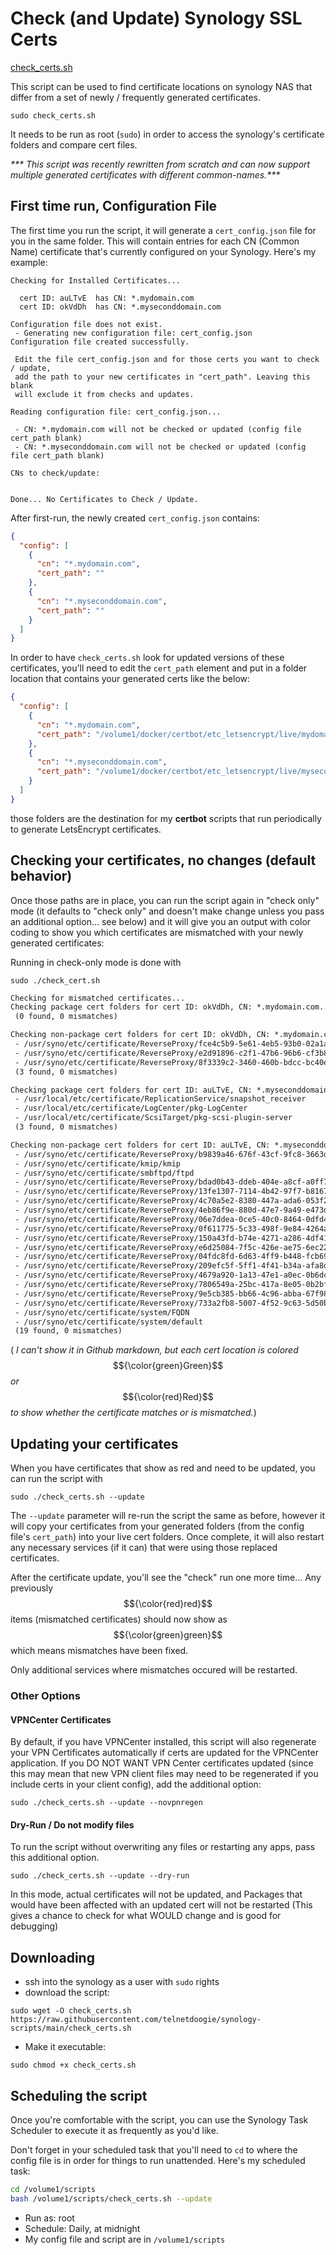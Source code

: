 # Check (and Update) Synology SSL Certs

[check_certs.sh](./check_certs.sh)

This script can be used to find certificate locations on synology NAS that differ from a set of newly / frequently generated certificates.

`sudo check_certs.sh`

It needs to be run as root (`sudo`) in order to access the synology's certificate folders and compare cert files.

_*** This script was recently rewritten from scratch and can now support multiple generated certificates with different common-names.***_

## First time run, Configuration File

The first time you run the script, it will generate a `cert_config.json` file for you in the same folder. This will contain entries for each CN (Common Name) certificate that's currently configured on your Synology. Here's my example:

```console
Checking for Installed Certificates...

  cert ID: auLTvE  has CN: *.mydomain.com
  cert ID: okVdDh  has CN: *.myseconddomain.com

Configuration file does not exist.
 - Generating new configuration file: cert_config.json
Configuration file created successfully.

 Edit the file cert_config.json and for those certs you want to check / update,
 add the path to your new certificates in "cert_path". Leaving this blank
 will exclude it from checks and updates.

Reading configuration file: cert_config.json...

 - CN: *.mydomain.com will not be checked or updated (config file cert_path blank)
 - CN: *.myseconddomain.com will not be checked or updated (config file cert_path blank)

CNs to check/update:


Done... No Certificates to Check / Update.
```
After first-run, the newly created `cert_config.json` contains:
```json
{
  "config": [
    {
      "cn": "*.mydomain.com",
      "cert_path": ""
    },
    {
      "cn": "*.myseconddomain.com",
      "cert_path": ""
    }
  ]
}
```

In order to have `check_certs.sh` look for updated versions of these certificates, you'll need to edit the `cert_path` element and put in a folder location that contains your generated certs like the below:

```json
{
  "config": [
    {
      "cn": "*.mydomain.com",
      "cert_path": "/volume1/docker/certbot/etc_letsencrypt/live/mydomain.com"
    },
    {
      "cn": "*.myseconddomain.com",
      "cert_path": "/volume1/docker/certbot/etc_letsencrypt/live/myseconddomain.com"
    }
  ]
}
```
those folders are the destination for my **certbot** scripts that run periodically to generate LetsEncrypt certificates.

## Checking your certificates, no changes (default behavior)

Once those paths are in place, you can run the script again in "check only" mode (it defaults to "check only" and doesn't make change unless you pass an additional option... see below) and it will give you an output with color coding to show you which certificates are mismatched with your newly generated certificates:

Running in check-only mode is done with

`sudo ./check_cert.sh`

```diff
Checking for mismatched certificates...
Checking package cert folders for cert ID: okVdDh, CN: *.mydomain.com...
 (0 found, 0 mismatches)

Checking non-package cert folders for cert ID: okVdDh, CN: *.mydomain.com...
 - /usr/syno/etc/certificate/ReverseProxy/fce4c5b9-5e61-4eb5-93b0-02a1ae4bb826
 - /usr/syno/etc/certificate/ReverseProxy/e2d91896-c2f1-47b6-96b6-cf3b8c626b90
 - /usr/syno/etc/certificate/ReverseProxy/8f3339c2-3460-460b-bdcc-bc40e61fd9ee
 (3 found, 0 mismatches)

Checking package cert folders for cert ID: auLTvE, CN: *.myseconddomain.com...
 - /usr/local/etc/certificate/ReplicationService/snapshot_receiver
 - /usr/local/etc/certificate/LogCenter/pkg-LogCenter
 - /usr/local/etc/certificate/ScsiTarget/pkg-scsi-plugin-server
 (3 found, 0 mismatches)

Checking non-package cert folders for cert ID: auLTvE, CN: *.myseconddomain.com...
 - /usr/syno/etc/certificate/ReverseProxy/b9839a46-676f-43cf-9fc8-3663dc87d37d
 - /usr/syno/etc/certificate/kmip/kmip
 - /usr/syno/etc/certificate/smbftpd/ftpd
 - /usr/syno/etc/certificate/ReverseProxy/bdad0b43-ddeb-404e-a8cf-a0ff787d6f4c
 - /usr/syno/etc/certificate/ReverseProxy/13fe1307-7114-4b42-97f7-b8167fbb9438
 - /usr/syno/etc/certificate/ReverseProxy/4c70a5e2-8380-447a-ada6-053f284be873
 - /usr/syno/etc/certificate/ReverseProxy/4eb86f9e-880d-47e7-9a49-e473d4383dc3
 - /usr/syno/etc/certificate/ReverseProxy/06e7ddea-0ce5-40c0-8464-0dfd444210fe
 - /usr/syno/etc/certificate/ReverseProxy/0f611775-5c33-498f-9e84-4264a6bca8f0
 - /usr/syno/etc/certificate/ReverseProxy/150a43fd-b74e-4271-a286-4df41e245ba2
 - /usr/syno/etc/certificate/ReverseProxy/e6d25084-7f5c-426e-ae75-6ec22fe15d95
 - /usr/syno/etc/certificate/ReverseProxy/04fdc8fd-6d63-4ff9-b448-fcb697b0efd7
 - /usr/syno/etc/certificate/ReverseProxy/209efc5f-5ff1-4f41-b34a-afa8d843814b
 - /usr/syno/etc/certificate/ReverseProxy/4679a920-1a13-47e1-a0ec-0b6dca22d75a
 - /usr/syno/etc/certificate/ReverseProxy/7806549a-25bc-417a-8e05-0b2bfd445c02
 - /usr/syno/etc/certificate/ReverseProxy/9e5cb385-bb66-4c96-abba-67f982bb6d1c
 - /usr/syno/etc/certificate/ReverseProxy/733a2fb8-5007-4f52-9c63-5d50bd38490a
 - /usr/syno/etc/certificate/system/FQDN
 - /usr/syno/etc/certificate/system/default
 (19 found, 0 mismatches)

```

( _I can't show it in Github markdown, but each cert location is colored_ $${\color{green}Green}$$ _or_ $${\color{red}Red}$$ _to show whether the certificate matches or is mismatched._)

## Updating your certificates

When you have certificates that show as red and need to be updated, you can run the script with

`sudo ./check_certs.sh --update`

The `--update` parameter will re-run the script the same as before, however it will copy your certificates from your generated folders (from the config file's `cert_path`) into your live cert folders. Once complete, it will also restart any necessary services (if it can) that were using those replaced certificates.

After the certificate update, you'll see the "check" run one more time... Any previously $${\color{red}red}$$ items (mismatched certificates) should now show as $${\color{green}green}$$ which means mismatches have been fixed.

Only additional services where mismatches occured will be restarted.

### Other Options
#### VPNCenter Certificates
By default, if you have VPNCenter installed, this script will also regenerate your VPN Certificates automatically if certs are updated for the VPNCenter application.
If you DO NOT WANT VPN Center certificates updated (since this may mean that new VPN client files may need to be regenerated if you include certs in your client config), 
add the additional option:

`sudo ./check_certs.sh --update --novpnregen`

#### Dry-Run / Do not modify files
To run the script without overwriting any files or restarting any apps, pass this additional option. 

`sudo ./check_certs.sh --update --dry-run`

In this mode, actual certificates will not be updated, and Packages that would have been affected with an updated cert will not be restarted (This gives a chance to check for what WOULD change and is good for debugging)


## Downloading

* ssh into the synology as a user with `sudo` rights
* download the script:
```
sudo wget -O check_certs.sh https://raw.githubusercontent.com/telnetdoogie/synology-scripts/main/check_certs.sh
```
* Make it executable:
```
sudo chmod +x check_certs.sh
```

## Scheduling the script

Once you're comfortable with the script, you can use the Synology Task Scheduler to execute it as frequently as you'd like.

Don't forget in your scheduled task that you'll need to `cd` to where the config file is in order for things to run unattended. Here's my scheduled task:

```bash
cd /volume1/scripts
bash /volume1/scripts/check_certs.sh --update
```
* Run as: root
* Schedule: Daily, at midnight
* My config file and script are in `/volume1/scripts`
